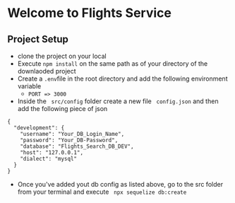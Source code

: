 # Welcome to Flights Service

## Project Setup
- clone the project on your local 
- Execute `npm install` on the same path as of your directory of the downlaoded project
- Create a `.env`file in the root directory and add the following environment variable
    - `PORT => 3000`
- Inside the ` src/config` folder create a new file ` config.json` and then add the following piece of json

```
{
  "development": {
    "username": "Your_DB_Login_Name",
    "password": "Your_DB-Password",
    "database": "Flights_Search_DB_DEV",
    "host": "127.0.0.1",
    "dialect": "mysql"
  }
}

```

- Once you've added yout db config as listed above, go to 
the src folder from your terminal and execute ` npx sequelize db:create` 